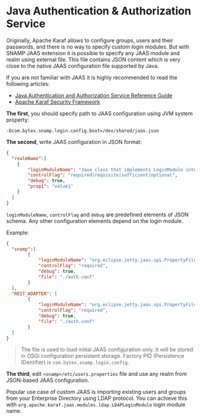 Java Authentication & Authorization Service
====
Originally, Apache Karaf allows to configure groups, users and their passwords, and there is no way to specify custom login modules. But with SNAMP JAAS extension it is possible to specify any JAAS module and realm using external file. This file contains JSON content which is very close to the native JAAS configuration file supported by Java.

If you are not familiar with JAAS it is highly recommended to read the following articles:
* [Java Authentication and Authorization Service Reference Guide](http://docs.oracle.com/javase/7/docs/technotes/guides/security/jaas/JAASRefGuide.html)
* [Apache Karaf Security Framework](https://karaf.apache.org/manual/latest/developers-guide/security-framework.html)

**The first**, you should specify path to JAAS configuration using JVM system property:
```
-Dcom.bytex.snamp.login.config.boot=/dev/shared/jaas.json
```

**The second**, write JAAS configuration in JSON format:
```json
{
  "realmName":[
    {
        "loginModuleName": "Java class that implements LoginModule interface",
        "controlFlag": "required|requisite|sufficient|optional",
        "debug": true,
        "prop1": "value1"
    }
  ]
}
```
`loginModuleName`, `controlFlag` and `debug` are predefined elements of JSON schema. Any other configuration elements depend on the login module.

Example:
```json
{
  "snamp":[
        {
            "loginModuleName": "org.eclipse.jetty.jaas.spi.PropertyFileLoginModule",
            "controlFlag": "required",
            "debug": true,
            "file": "./auth.conf"
        }
  ],
  "REST_ADAPTER": [
        {
            "loginModuleName": "org.eclipse.jetty.jaas.spi.PropertyFileLoginModule",
            "controlFlag": "required",
            "debug": true,
            "file": "./auth.conf"
        }
  ]
}
```

> The file is used to load initial JAAS configuration only. It will be stored in OSGi configuration persistent storage. Factory PID (Persistence IDentifier) is `com.bytex.snamp.login.config`.

**The third**, edit `<snamp>/etc/users.properties` file and use any realm from JSON-based JAAS configuration.

Popular use case of custom JAAS is importing existing users and groups from your Enterprise Directory using LDAP protocol. You can achieve this with `org.apache.karaf.jaas.modules.ldap.LDAPLoginModule` login module name.
